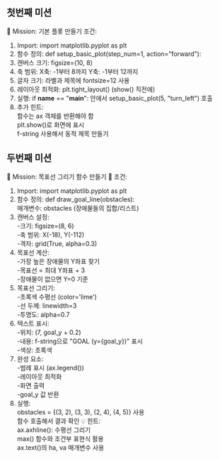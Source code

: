 ## 첫번째 미션
🎯 Mission: 기본 플롯 만들기
조건:
1. Import: import matplotlib.pyplot as plt
2. 함수 정의: def setup_basic_plot(step_num=1, action="forward"):
3. 캔버스 크기: figsize=(10, 8)
4. 축 범위:
  X축: -1부터 8까지
  Y축: -1부터 12까지
5. 글자 크기: 라벨과 제목에 fontsize=12 사용
6. 레이아웃 최적화: plt.tight_layout() (show() 직전에)
7. 실행: if __name__ == "__main__": 안에서 setup_basic_plot(5, "turn_left") 호출
8. 추가 힌트:
  <br>함수는 ax 객체를 반환해야 함
  <br>plt.show()로 화면에 표시
  <br>f-string 사용해서 동적 제목 만들기

## 두번째 미션
📝 Mission: 목표선 그리기 함수 만들기
🎯 조건:
1. Import: import matplotlib.pyplot as plt
2. 함수 정의: def draw_goal_line(obstacles):
    <br>매개변수: obstacles (장애물들의 집합/리스트)
3. 캔버스 설정:
   <br>-크기: figsize=(8, 6)
   <br>-축 범위: X(-18), Y(-112)
   <br>-격자: grid(True, alpha=0.3)
4. 목표선 계산:
  <br>-가장 높은 장애물의 Y좌표 찾기
  <br>-목표선 = 최대 Y좌표 + 3
  <br>-장애물이 없으면 Y=0 기준
5. 목표선 그리기:
  <br>-초록색 수평선 (color='lime')
  <br>-선 두께: linewidth=3
  <br>-투명도: alpha=0.7
6. 텍스트 표시:
  <br>-위치: (7, goal_y + 0.2)
  <br>-내용: f-string으로 "GOAL (y={goal_y})" 표시
  <br>-색상: 초록색
7. 완성 요소:
  <br>-범례 표시 (ax.legend())
  <br>-레이아웃 최적화
  <br>-화면 출력
  <br>-goal_y 값 반환
8. 실행:
  <br>obstacles = {(3, 2), (3, 3), (2, 4), (4, 5)} 사용
  <br>함수 호출해서 결과 확인
💡 힌트:
<br>ax.axhline(): 수평선 그리기
<br>max() 함수와 조건부 표현식 활용
<br>ax.text()의 ha, va 매개변수 사용
